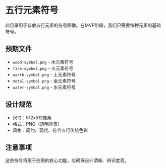 # 五行元素符号

此目录用于存放五行元素的符号图像。在MVP阶段，我们只需要每种元素的基础符号。

## 预期文件

- `wood-symbol.png` - 木元素符号
- `fire-symbol.png` - 火元素符号
- `earth-symbol.png` - 土元素符号
- `metal-symbol.png` - 金元素符号
- `water-symbol.png` - 水元素符号

## 设计规范

- 尺寸：512x512像素
- 格式：PNG（透明背景）
- 风格：简约、现代、符合五行传统色彩

## 注意事项

这些符号将用于应用的核心功能，应确保设计清晰、辨识度高。 